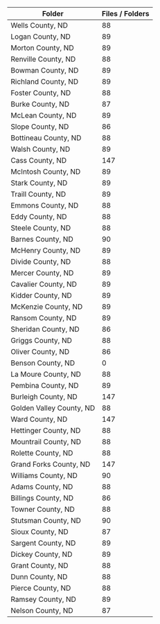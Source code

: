 | Folder                   |   Files / Folders |
|--------------------------|-------------------|
| Wells County, ND         |                88 |
| Logan County, ND         |                89 |
| Morton County, ND        |                89 |
| Renville County, ND      |                88 |
| Bowman County, ND        |                89 |
| Richland County, ND      |                89 |
| Foster County, ND        |                88 |
| Burke County, ND         |                87 |
| McLean County, ND        |                89 |
| Slope County, ND         |                86 |
| Bottineau County, ND     |                88 |
| Walsh County, ND         |                89 |
| Cass County, ND          |               147 |
| McIntosh County, ND      |                89 |
| Stark County, ND         |                89 |
| Traill County, ND        |                89 |
| Emmons County, ND        |                88 |
| Eddy County, ND          |                88 |
| Steele County, ND        |                88 |
| Barnes County, ND        |                90 |
| McHenry County, ND       |                89 |
| Divide County, ND        |                88 |
| Mercer County, ND        |                89 |
| Cavalier County, ND      |                89 |
| Kidder County, ND        |                89 |
| McKenzie County, ND      |                89 |
| Ransom County, ND        |                89 |
| Sheridan County, ND      |                86 |
| Griggs County, ND        |                88 |
| Oliver County, ND        |                86 |
| Benson County, ND        |                 0 |
| La Moure County, ND      |                88 |
| Pembina County, ND       |                89 |
| Burleigh County, ND      |               147 |
| Golden Valley County, ND |                88 |
| Ward County, ND          |               147 |
| Hettinger County, ND     |                88 |
| Mountrail County, ND     |                88 |
| Rolette County, ND       |                88 |
| Grand Forks County, ND   |               147 |
| Williams County, ND      |                90 |
| Adams County, ND         |                88 |
| Billings County, ND      |                86 |
| Towner County, ND        |                88 |
| Stutsman County, ND      |                90 |
| Sioux County, ND         |                87 |
| Sargent County, ND       |                89 |
| Dickey County, ND        |                89 |
| Grant County, ND         |                88 |
| Dunn County, ND          |                88 |
| Pierce County, ND        |                88 |
| Ramsey County, ND        |                89 |
| Nelson County, ND        |                87 |